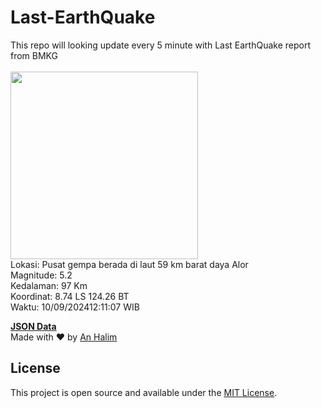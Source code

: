 # Last-EarthQuake
This repo will looking update every 5 minute with Last EarthQuake report from BMKG
<br>
<br>
<img src="https://static.bmkg.go.id/20240910121107.mmi.jpg" width="300"/>
<br>
Lokasi: Pusat gempa berada di laut 59 km barat daya Alor <br>
Magnitude: 5.2 <br>
Kedalaman: 97 Km <br>
Koordinat: 8.74 LS 124.26 BT <br>
Waktu: 10/09/202412:11:07 WIB <br>

<a href="./data/data.json">**JSON Data**</a>
<br>
Made with ❤️ by <a href="https://github.com/an-halim">An Halim</a>
## License

This project is open source and available under the [MIT License](LICENSE).
